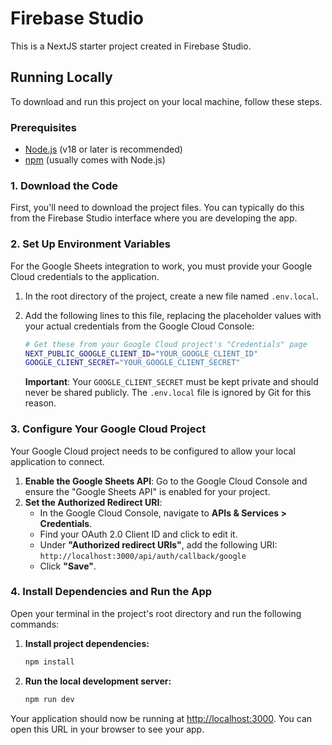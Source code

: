 # Firebase Studio

This is a NextJS starter project created in Firebase Studio.

## Running Locally

To download and run this project on your local machine, follow these steps.

### Prerequisites

- [Node.js](https://nodejs.org/) (v18 or later is recommended)
- [npm](https://www.npmjs.com/) (usually comes with Node.js)

### 1. Download the Code

First, you'll need to download the project files. You can typically do this from the Firebase Studio interface where you are developing the app.

### 2. Set Up Environment Variables

For the Google Sheets integration to work, you must provide your Google Cloud credentials to the application.

1.  In the root directory of the project, create a new file named `.env.local`.
2.  Add the following lines to this file, replacing the placeholder values with your actual credentials from the Google Cloud Console:

    ```bash
    # Get these from your Google Cloud project's "Credentials" page
    NEXT_PUBLIC_GOOGLE_CLIENT_ID="YOUR_GOOGLE_CLIENT_ID"
    GOOGLE_CLIENT_SECRET="YOUR_GOOGLE_CLIENT_SECRET"
    ```

    **Important**: Your `GOOGLE_CLIENT_SECRET` must be kept private and should never be shared publicly. The `.env.local` file is ignored by Git for this reason.

### 3. Configure Your Google Cloud Project

Your Google Cloud project needs to be configured to allow your local application to connect.

1.  **Enable the Google Sheets API**: Go to the Google Cloud Console and ensure the "Google Sheets API" is enabled for your project.
2.  **Set the Authorized Redirect URI**:
    *   In the Google Cloud Console, navigate to **APIs & Services > Credentials**.
    *   Find your OAuth 2.0 Client ID and click to edit it.
    *   Under **"Authorized redirect URIs"**, add the following URI: `http://localhost:3000/api/auth/callback/google`
    *   Click **"Save"**.

### 4. Install Dependencies and Run the App

Open your terminal in the project's root directory and run the following commands:

1.  **Install project dependencies:**
    ```bash
    npm install
    ```

2.  **Run the local development server:**
    ```bash
    npm run dev
    ```

Your application should now be running at [http://localhost:3000](http://localhost:3000). You can open this URL in your browser to see your app.
